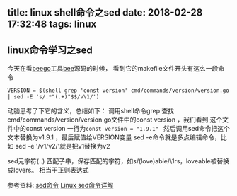 title: linux shell命令之sed
date: 2018-02-28 17:32:48
tags: linux
---

## linux命令学习之sed

今天在看[beego](https://beego.me/)工具[bee](https://github.com/beego/bee)源码的时候，
看到它的makefile文件开头有这么一段命令

```
VERSION = $(shell grep 'const version' cmd/commands/version/version.go | sed -E 's/.*"(.+)"$$/v\1/')
```

动脑思考了下它的含义，总结如下：
调用shell命令grep 查找cmd/commands/version/version.go文件中的const version ，我们看到
这个文件中的const version 一行为```const version = "1.9.1" ```
然后调用sed命令把这个文本替换为v1.9.1 ，最后赋值给VERSION变量
sed -e命令就是多点编辑命令，比如 sed -e '/v1/v2/'就是把v1替换为v2

sed元字符\(..\) 匹配子串，保存匹配的字符，如s/\(love\)able/\1rs，loveable被替换成lovers。
相当于正则表达式

参考资料:
[sed命令](http://man.linuxde.net/sed)
[Linux sed命令详解](https://www.cnblogs.com/ftl1012/p/sed.html)
